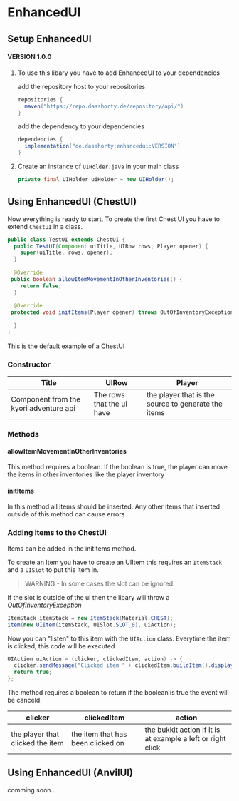 # EnhancedUI
## Setup EnhancedUI

#### VERSION 1.0.0

1. To use this libary you have to add EnhancedUI to your dependencies

   add the repository host to your repositories
   ```gradle
   repositories {
     maven("https://repo.dasshorty.de/repository/api/")
   }
   ```

   add the dependency to your dependencies
   ```gradle
   dependencies {  
     implementation("de.dasshorty:enhancedui:VERSION")  
   }
   ```

2.  Create an instance of `UIHolder.java` in your main class
    ```java
    private final UIHolder uiHolder = new UIHolder();
    ```

## Using EnhancedUI (ChestUI)
Now everything is ready to start. To create the first Chest UI you have to extend `ChestUI` in a class.
```java
public class TestUI extends ChestUI {  
  public TestUI(Component uiTitle, UIRow rows, Player opener) {  
    super(uiTitle, rows, opener);  
  }  
  
  @Override  
 public boolean allowItemMovementInOtherInventories() {  
    return false;  
  }  
  
  @Override  
 protected void initItems(Player opener) throws OutOfInventoryException {  
  
  }  
}
```
This is the default example of a ChestUI

### Constructor
| Title | UIRow | Player |
|--|--| -- |
| Component from the kyori adventure api | The rows that the ui have | the player that is the source to generate the items |
### Methods
#### allowItemMovementInOtherInventories
This method requires a boolean. If the boolean is true, the player can move the items in other inventories like the player inventory
#### initItems
In this method all items should be inserted. Any other items that inserted outside of this method can cause errors

### Adding items to the ChestUI

Items can be added in the initItems method.

To create an Item you have to create an UIItem this requires an `ItemStack` and a `UISlot` to put this item in.
> WARNING - In some cases the slot can be ignored

If the slot is outside of the ui then the libary will throw a *OutOfInventoryException*

```java
ItemStack itemStack = new ItemStack(Material.CHEST);    
item(new UIItem(itemStack, UISlot.SLOT_0), uiAction);
```
Now you can "listen" to this item with the `UIAction` class. Everytime the item is clicked, this code will be executed
```java
UIAction uiAction = (clicker, clickedItem, action) -> {  
  clicker.sendMessage("Clicked item " + clickedItem.buildItem().displayName());  
  return true;  
}; 
```
The method requires a boolean to return if the boolean is true the event will be canceld.

| clicker | clickedItem | action |
|--|--| -- |
| the player that clicked the item | the item that has been clicked on | the bukkit action if it is at example a left or right click |

## Using EnhancedUI (AnvilUI)
comming soon...

